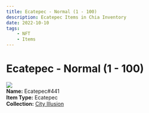 ```yaml
---
title: Ecatepec - Normal (1 - 100)
description: Ecatepec Items in Chia Inventory
date: 2022-10-10
tags:
    - NFT
    - Items
---
```


# Ecatepec - Normal (1 - 100)
<div class="item_thumbnail">
<img loading="lazy" src="https://6bnjvcxqvb5ewffuniafbjybxkllohasao4gdafv5nrqcyje.arweave.net/8Fqaiv-Co-eksUtGoAUKcBupa3HBIDuGGAtetjAWEkc"><br/>
<div><strong>Name:</strong> Ecatepec#441</div>
<div><strong>Item Type:</strong> Ecatepec</div>
<div><strong>Collection:</strong> <a href="https://www.spacescan.io/xch/nft/collection/col1lend2dcn558km4wcwta4xnkfv3xpcmlp9kyt0m909emvfxechlyqdl5ndg">City Illusion</a></div>
</div>

